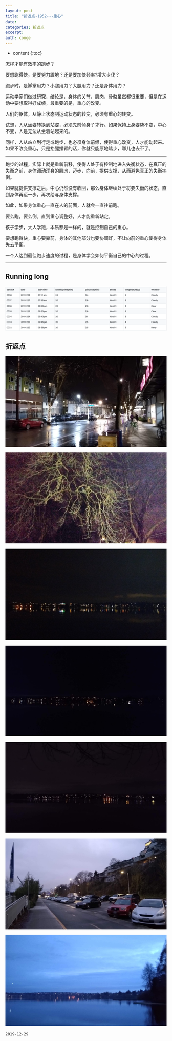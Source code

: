 ```yaml
---
layout: post
title: "折返点-1952---重心"
date:
categories: 折返点
excerpt:
auth: conge
---
```

* content
{:toc}

怎样才能有效率的跑步？

要想跑得快，是要努力蹬地？还是要加快频率?增大步伐？

跑步时，是脚掌用力？小腿用力？大腿用力？还是身体用力？

运动学家们做过研究，结论是，身体的关节，肌肉，骨骼虽然都很重要，但是在运动中要想取得好成绩，最重要的是，重心的改变。

人们的躯体，从静止状态到运动状态的转变，必须有重心的转变。

试想，人从坐姿转换到站姿，必须先前倾身子才行。如果保持上身姿势不变，中心不变，人是无法从坐着站起来的。

同样，人从站立到行走或跑步，也必须身体前倾，使得重心改变，人才能动起来。如果不改变重心，只是抬腿摆臂的话，你就只能原地踏步，哪儿也去不了。

-----

跑步的过程，实际上就是重新前移，使得人处于有控制地进入失衡状态，在真正的失衡之前，身体调动浑身的肌肉，迈步，向前，提供支撑，从而避免真正的失衡摔倒。

如果腿提供支撑之后，中心仍然没有收回，那么身体继续处于将要失衡的状态，直到身体再迈一步，再次给与身体支撑。

如此，如果身体重心一直在人的前面，人就会一直往前跑。

要么跑，要么倒。直到重心调整好，人才能重新站定。

孩子学步，大人学跑，本质都是一样的，就是控制自己的重心。

要想跑得快，重心要靠前，身体的其他部分也要协调好，不让向前的重心使得身体失去平衡。

一个人达到最佳跑步速度的过程，是身体学会如何平衡自己的中心的过程。

------


## Running long
![Running long week 52, 2019](/assets/images/折返点/118382-29925af70ade23a5.png)

## 折返点

![20191222.jpg](/assets/images/折返点/118382-ede9c07ae7705456.jpg)

![20191223.jpg](/assets/images/折返点/118382-f8c651cc7ecb991b.jpg)

![20191224.jpg](/assets/images/折返点/118382-5e8f9a4df9d54deb.jpg)

![20191225.jpg](/assets/images/折返点/118382-29c896f6f19c7a7d.jpg)

![20191226.jpg](/assets/images/折返点/118382-510862011182e2f4.jpg)

![20191227.jpg](/assets/images/折返点/118382-ded48c8793f6ff72.jpg)

![20191228.jpg](/assets/images/折返点/118382-4e4a0dd2055ce31a.jpg)



```
2019-12-29
```
